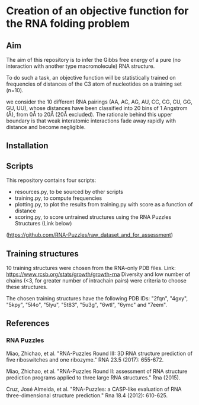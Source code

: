 # Creation of an objective function for the RNA folding problem
## Aim
The aim of this repository is to infer the Gibbs free energy of a pure (no interaction with another type macromolecule)
 RNA structure.

To do such a task, an objective function will be statistically trained on frequencies of distances of the C3 atom of nucleotides on a training set (n=10).

we consider the 10 different RNA pairings (AA, AC, AG, AU, CC, CG, CU, GG, GU, UU), whose distances have been classified into 
20 bins of 1 Angstrom (Å), from 0Å to 20Å (20Å excluded).
The rationale behind this upper boundary is that weak interatomic interactions fade away rapidly with distance and become negligible.

## Installation


## Scripts
This repository contains four scripts:
- resources.py, to be sourced by other scripts
- training.py, to compute frequencies
- plotting.py, to plot the results from training.py with score as a function of distance
- scoring.py, to score untrained structures using the RNA Puzzles Structures (Link below)

(https://github.com/RNA-Puzzles/raw_dataset_and_for_assessment)

## Training structures
10 training structures were chosen from the RNA-only PDB files.
Link: https://www.rcsb.org/stats/growth/growth-rna
Diversity and low number of chains (<3, for greater number of intrachain pairs) were criteria to choose these structures.

The chosen training structures have the following PDB IDs:
"2fqn", "4gxy", "5kpy", "5l4o", "5lyu", "5t83", "5u3g", "6wtl", "6ymc" and "7eem".

## References
### RNA Puzzles
Miao, Zhichao, et al. 
"RNA-Puzzles Round III: 3D RNA structure prediction of five riboswitches and one ribozyme." 
RNA 23.5 (2017): 655-672.

Miao, Zhichao, et al. 
"RNA-Puzzles Round II: assessment of RNA structure prediction programs applied to three large RNA structures." 
Rna (2015).

Cruz, José Almeida, et al. 
"RNA-Puzzles: a CASP-like evaluation of RNA three-dimensional structure prediction." 
Rna 18.4 (2012): 610-625.
